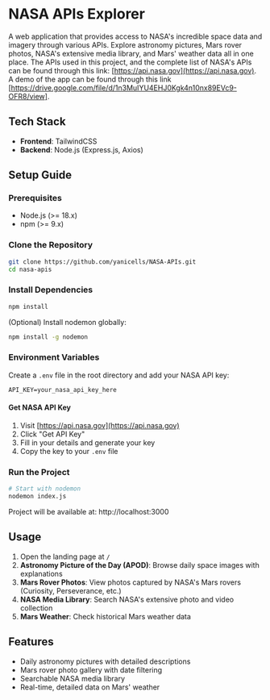 # NASA APIs Explorer

A web application that provides access to NASA's incredible space data and imagery through various APIs. Explore astronomy pictures, Mars rover photos, NASA's extensive media library, and Mars' weather data all in one place. The APIs used in this project, and the complete list of NASA's APIs can be found through this link: [https://api.nasa.gov](https://api.nasa.gov). A demo of the app can be found through this link [https://drive.google.com/file/d/1n3MuIYU4EHJ0Kgk4n10nx89EVc9-OFR8/view].


## Tech Stack

- **Frontend**: TailwindCSS
- **Backend**: Node.js (Express.js, Axios)

## Setup Guide

### Prerequisites

- Node.js (>= 18.x)
- npm (>= 9.x)

### Clone the Repository

```bash
git clone https://github.com/yanicells/NASA-APIs.git
cd nasa-apis
```

### Install Dependencies

```bash
npm install
```

(Optional) Install nodemon globally:

```bash
npm install -g nodemon
```

### Environment Variables

Create a `.env` file in the root directory and add your NASA API key:

```env
API_KEY=your_nasa_api_key_here
```

#### Get NASA API Key

1. Visit [https://api.nasa.gov](https://api.nasa.gov)
2. Click "Get API Key"
3. Fill in your details and generate your key
4. Copy the key to your `.env` file

### Run the Project

```bash
# Start with nodemon
nodemon index.js
```

Project will be available at: http://localhost:3000

## Usage

1. Open the landing page at `/`
2. **Astronomy Picture of the Day (APOD)**: Browse daily space images with explanations
3. **Mars Rover Photos**: View photos captured by NASA's Mars rovers (Curiosity, Perseverance, etc.)
4. **NASA Media Library**: Search NASA's extensive photo and video collection
5. **Mars Weather**: Check historical Mars weather data 

## Features

- Daily astronomy pictures with detailed descriptions
- Mars rover photo gallery with date filtering
- Searchable NASA media library
- Real-time, detailed data on Mars' weather
